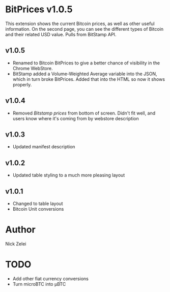 BitPrices v1.0.5
=============
This extension shows the current Bitcoin prices, as well as other useful information.  On the second page, you can see the different types of Bitcoin and their related USD value.  Pulls from BitStamp API.

v1.0.5
-------------
- Renamed to Bitcoin BitPrices to give a better chance of visibility in the Chrome WebStore.
- BitStamp added a Volume-Weighted Average variable into the JSON, which in turn broke BitPrices.  Added that into the HTML so now it shows properly.

v1.0.4
-------------
- Removed *Bitstamp prices* from bottom of screen.  Didn't fit well, and users know where it's coming from by webstore description

v1.0.3
-------------
- Updated manifest description

v1.0.2
-------------
- Updated table styling to a much more pleasing layout

v1.0.1
-------------
- Changed to table layout
- Bitcoin Unit conversions

Author
=============
Nick Zelei

TODO
============
- Add other fiat currency conversions
- Turn microBTC into μBTC